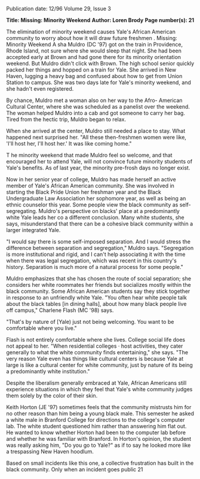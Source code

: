 Publication date: 12/96
Volume 29, Issue 3

**Title: Missing: Minority Weekend**
**Author: Loren Brody**
**Page number(s): 21**

The elimination of minority weekend causes Yale's African American 
community to worry about how it will draw future freshmen . 
Missing: Minority Weekend 
A
sha Muldro (DC '97) got on the train in Providence, 
Rhode Island, not sure where she would sleep that night. 
She had been accepted early at Brown and had gone there 
for its minority orientation weekend. But Muldro didn't 
click with Brown. The high school senior quickly packed her things 
and hopped on a train for Yale. She arrived in New Haven, lugging a 
heavy bag and confused about how to get from Union Station to 
campus. She was two days late for Yale's minority weekend, and she 
hadn't even registered. 


By chance, Muldro met a woman also on her way to the Afro-
American Cultural Center, where she 
was scheduled as a panelist over the 
weekend. The woman helped Muldro 
into a cab and got someone to carry her 
bag. Tired from the hectic trip, Muldro 
began to relax. 


When she arrived at the center, 
Muldro still needed a place to stay. What 
happened next surprised her. "All these 
then-freshmen women were like, 'I'll 
host her, I'll host her.' It was like coming 
home." 


T he minority weekend that made 
Muldro feel so welcome, and that 
encouraged her to attend Yale, will not 
convince future minority students of 
Yale's benefits. As of last year, the 
minority pre-frosh days no longer exist. 


Now in her senior year of college, 
Muldro has made herself an 
active member of Yale's African 
American community. She was involved 
in starting the Black Pride Union her 
freshman 
year and 
the 
Black 
Undergraduate Law Association her sophomore year, as well as being 
an ethnic counselor this year. Some people view the black 
community as self-segregating. Muldro's perspective on blacks' place 
at a predominantly white Yale leads her co a different conclusion. 
Many white students, she says, misunderstand that there can be a 
cohesive black community within a larger integrated Yale. 


"I would say there is some self-imposed separation. And I would 
stress the difference between separation and segregation," Muldro 
says. "Segregation is more institutional and rigid, and I can't help 
associating it with the time when there was legal segregation, which 
was recent in this country's history. Separation is much more of a 
natural process for some people." 


Muldro emphasizes that she has chosen the route of social 
separation; she considers her white roommates her friends but 
socializes mostly within the black community. Some African 
American students say they stick together in response to an 
unfriendly white Yale. "You often hear white people talk about the 
black tables [in dining halls], about how many black people live off 
campus," Charlene Flash (MC '98) says. 


"That's by nature of [Yale) just not 
being welcoming. You want to be 
comfortable where you live." 


Flash is not entirely comfortable 
where she lives. College social life does 
not appeal to her. "When residential 
colleges · host activities, they cater 
generally to what the white community 
finds entertaining," she says. "The very 
reason Yale even has things like cultural 
centers is because Yale at large is like a 
cultural center 
for 
white 
community, just by nature of its being a 
predominantly white institution." 


Despite the liberalism generally 
embraced at Yale, African Americans 
still experience situations in which they 
feel that Yale's white community judges 
them solely by the color of their skin. 


Keith Horton (JE '97) sometimes 
feels that the community mistrusts him 
for no other reason than him being a 
young black male. This semester he 
asked a white male in Branford College 
for directions to the college's computer lab. The white student 
questioned him rather than answering him flat out. He wanted to 
know whether Horton had been to the computer lab before and 
whether he was familiar with Branford. In Horton's opinion, the 
student was really asking him, "Do you go to Yale?" as if to say he 
looked more like a trespassing New Haven hoodlum. 


Based on small incidents like this one, a collective frustration has 
built in the black community. Only when an incident goes public 
21